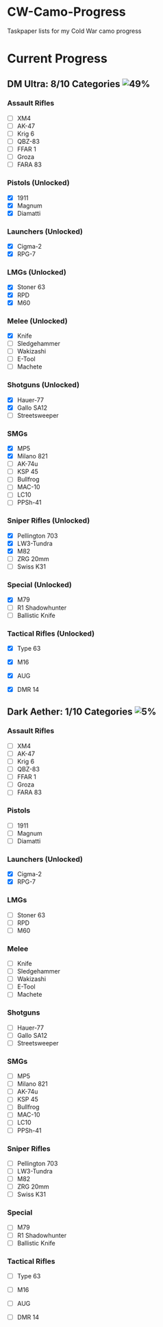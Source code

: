 # CW-Camo-Progress
Taskpaper lists for my Cold War camo progress


# Current Progress
## DM Ultra: 8/10 Categories ![49%](https://progress-bar.dev/49/?width=200)
### Assault Rifles
- [ ] XM4
- [ ] AK-47
- [ ] Krig 6
- [ ] QBZ-83
- [ ] FFAR 1
- [ ] Groza
- [ ] FARA 83
### Pistols (Unlocked)
- [x] 1911
- [x] Magnum
- [x] Diamatti
### Launchers (Unlocked)
- [x] Cigma-2
- [x] RPG-7
### LMGs (Unlocked)
- [x] Stoner 63
- [x] RPD
- [x] M60
### Melee (Unlocked)
- [x] Knife
- [ ] Sledgehammer
- [ ] Wakizashi
- [ ] E-Tool
- [ ] Machete
### Shotguns (Unlocked)
- [x] Hauer-77
- [x] Gallo SA12
- [ ] Streetsweeper
### SMGs
- [x] MP5
- [x] Milano 821
- [ ] AK-74u
- [ ] KSP 45
- [ ] Bullfrog
- [ ] MAC-10
- [ ] LC10
- [ ] PPSh-41
### Sniper Rifles (Unlocked)
- [x] Pellington 703
- [x] LW3-Tundra
- [x] M82
- [ ] ZRG 20mm
- [ ] Swiss K31
### Special (Unlocked)
- [x] M79
- [ ] R1 Shadowhunter
- [ ] Ballistic Knife
### Tactical Rifles (Unlocked)
- [x] Type 63
- [x] M16
- [x] AUG
- [x] DMR 14


## Dark Aether: 1/10 Categories ![5%](https://progress-bar.dev/5/?width=200)
### Assault Rifles
- [ ] XM4
- [ ] AK-47
- [ ] Krig 6
- [ ] QBZ-83
- [ ] FFAR 1
- [ ] Groza
- [ ] FARA 83
### Pistols
- [ ] 1911
- [ ] Magnum
- [ ] Diamatti
### Launchers (Unlocked)
- [x] Cigma-2
- [x] RPG-7
### LMGs
- [ ] Stoner 63
- [ ] RPD
- [ ] M60
### Melee
- [ ] Knife
- [ ] Sledgehammer
- [ ] Wakizashi
- [ ] E-Tool
- [ ] Machete
### Shotguns
- [ ] Hauer-77
- [ ] Gallo SA12
- [ ] Streetsweeper
### SMGs
- [ ] MP5
- [ ] Milano 821
- [ ] AK-74u
- [ ] KSP 45
- [ ] Bullfrog
- [ ] MAC-10
- [ ] LC10
- [ ] PPSh-41
### Sniper Rifles
- [ ] Pellington 703
- [ ] LW3-Tundra
- [ ] M82
- [ ] ZRG 20mm
- [ ] Swiss K31
### Special
- [ ] M79
- [ ] R1 Shadowhunter
- [ ] Ballistic Knife
### Tactical Rifles
- [ ] Type 63
- [ ] M16
- [ ] AUG
- [ ] DMR 14


